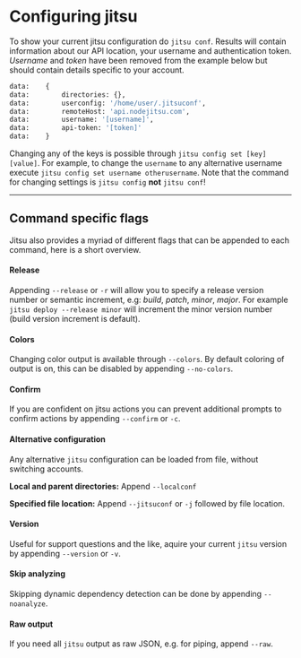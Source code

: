 # Configuring jitsu

To show your current jitsu configuration do `jitsu conf`. Results will contain
information about our API location, your username and authentication token.
*Username* and *token* have been removed from the example below but should
contain details specific to your account.

```bash
data:    {
data:        directories: {},
data:        userconfig: '/home/user/.jitsuconf',
data:        remoteHost: 'api.nodejitsu.com',
data:        username: '[username]',
data:        api-token: '[token]'
data:    }
```

Changing any of the keys is possible through `jitsu config set [key] [value]`.
For example, to change the `username` to any alternative username execute
`jitsu config set username otherusername`. Note that the command for changing
settings is `jitsu config` **not** `jitsu conf`!

---

## Command specific flags

Jitsu also provides a myriad of different flags that can be appended to each
command, here is a short overview.

#### Release

Appending `--release` or `-r` will allow you to specify a release version
number or semantic increment, e.g: *build*, *patch*, *minor*, *major*. For
example `jitsu deploy --release minor` will increment the minor version number
(build version increment is default).

#### Colors

Changing color output is available through `--colors`. By default coloring of
output is on, this can be disabled by appending `--no-colors`.

#### Confirm

If you are confident on jitsu actions you can prevent additional prompts to
confirm actions by appending `--confirm` or `-c`.

#### Alternative configuration

Any alternative `jitsu` configuration can be loaded from file, without switching
accounts.

**Local and parent directories:** Append `--localconf`

**Specified file location:** Append `--jitsuconf` or `-j` followed by file location.

#### Version

Useful for support questions and the like, aquire your current `jitsu` version
by appending `--version` or `-v`.

#### Skip analyzing

Skipping dynamic dependency detection can be done by appending `--noanalyze`.

#### Raw output

If you need all `jitsu` output as raw JSON, e.g. for piping, append `--raw`.

[meta:title]: <> (Configuration)
